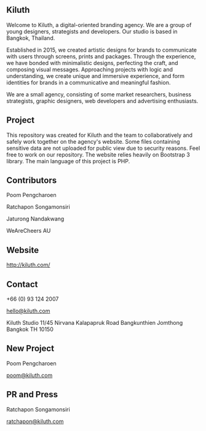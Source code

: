 ## Kiluth

Welcome to Kiluth, a digital-oriented branding agency. We are a group of young designers, strategists and developers. Our studio is based in Bangkok, Thailand. 

Established in 2015, we created artistic designs for brands to communicate with users through screens, prints and packages. Through the experience, we have bonded with minimalistic designs, perfecting the craft, and composing visual messages. Approaching projects with logic and understanding, we create unique and immersive experience, and form identities for brands in a communicative and meaningful fashion. 

We are a small agency, consisting of some market researchers, business strategists, graphic designers, web developers and advertising enthusiasts.

## Project

This repository was created for Kiluth and the team to collaboratively and safely work together on the agency's website. Some files containing sensitive data are not uploaded for public view due to security reasons. Feel free to work on our repository. The website relies heavily on Bootstrap 3 library. The main language of this project is PHP.

## Contributors

Poom Pengcharoen

Ratchapon Songamonsiri

Jaturong Nandakwang

WeAreCheers AU

## Website

http://kiluth.com/

## Contact

+66 (0) 93 124 2007

hello@kiluth.com

Kiluth Studio 11/45 Nirvana Kalapapruk Road Bangkunthien Jomthong Bangkok TH 10150

## New Project

Poom Pengcharoen

poom@kiluth.com

## PR and Press

Ratchapon Songamonsiri

ratchapon@kiluth.com